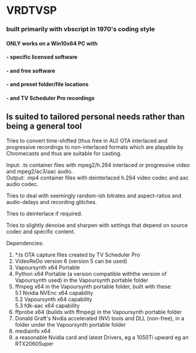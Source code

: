 # VRDTVSP

### built primarily with vbscript in 1970's coding style   

#### ONLY works on a Win10x64 PC with    
#### - specific licensed software    
#### - and free software   
#### - and preset folder/file locations   
#### - and TV Scheduler Pro recordings   

## Is suited to tailored personal needs rather than being a general tool

Tries to convert time-shifted (thus free in AU) OTA interlaced and progressive recordings
to non-interlaced formats which are playable by Chromecasts and thus are suitable for casting.   

Input: .ts container files with mpeg2/h.264 interlaced or progressive video and mpeg2/ac3/aac audio.   
Output: .mp4 container files with deinterlaced h.264 video codec and aac audio codec.   

Tries to deal with seemingly random-ish bitrates and aspect-ratios and audio-delays and recording glitches.

Tries to deinterlace if required.

Tries to slightly denoise and sharpen with settings that depend on source codec and specific content.

Dependencies:   
1. *.ts OTA capture files created by TV Scheduler Pro   
2. VideoReDo version 6 (version 5 can be used)   
3. Vapoursynth x64 Portable   
4. Python x64 Portable (a version compatible withthe version of Vapoursynth used) in the Vapoursynth portable folder   
5. ffmpeg x64 in the Vapoursynth portable folder, built with these:    
5.1 Nvidia NVEnc x64 capability   
5.2 Vapoursynth x64 capability   
5.3 fdk-aac x64 capability   
6. ffprobe x64 (builds with ffmpeg) in the Vapoursynth portable folder   
7. Donald Graft's Nvdia accelerated (NV) tools and DLL (non-free), in a folder under the Vapoursynth portable folder   
8. mediainfo x64   
9. a reasonable Nvidia card and latest Drivers, eg a 1050Ti upward eg an RTX2060Super   
